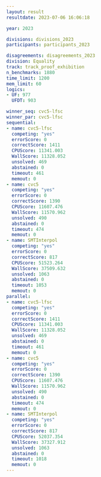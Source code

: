 ```yaml
---
layout: result
resultdate: 2023-07-06 16:06:18

year: 2023

divisions: divisions_2023
participants: participants_2023

disagreements: disagreements_2023
division: Equality
track: track_proof_exhibition
n_benchmarks: 1880
time_limit: 1200
mem_limit: 60
logics:
- UF: 977
  UFDT: 903

winner_seq: cvc5-lfsc
winner_par: cvc5-lfsc
sequential:
- name: cvc5-lfsc
  competing: "yes"
  errorScore: 0
  correctScore: 1411
  CPUScore: 11341.003
  WallScore: 11328.052
  unsolved: 469
  abstained: 0
  timeout: 461
  memout: 0
- name: cvc5
  competing: "yes"
  errorScore: 0
  correctScore: 1390
  CPUScore: 11607.476
  WallScore: 11570.962
  unsolved: 490
  abstained: 0
  timeout: 474
  memout: 0
- name: SMTInterpol
  competing: "yes"
  errorScore: 0
  correctScore: 817
  CPUScore: 51523.264
  WallScore: 37509.632
  unsolved: 1063
  abstained: 0
  timeout: 1053
  memout: 0
parallel:
- name: cvc5-lfsc
  competing: "yes"
  errorScore: 0
  correctScore: 1411
  CPUScore: 11341.003
  WallScore: 11328.052
  unsolved: 469
  abstained: 0
  timeout: 461
  memout: 0
- name: cvc5
  competing: "yes"
  errorScore: 0
  correctScore: 1390
  CPUScore: 11607.476
  WallScore: 11570.962
  unsolved: 490
  abstained: 0
  timeout: 474
  memout: 0
- name: SMTInterpol
  competing: "yes"
  errorScore: 0
  correctScore: 817
  CPUScore: 52037.354
  WallScore: 37327.912
  unsolved: 1063
  abstained: 0
  timeout: 1018
  memout: 0
---
```

